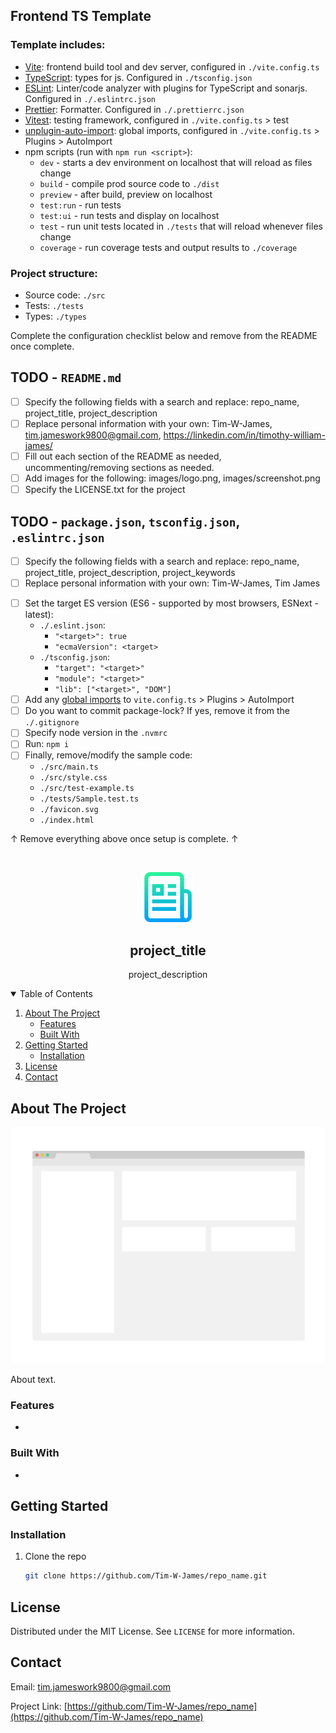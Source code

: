## Frontend TS Template

### Template includes:

* [Vite](https://vitejs.dev/config/): frontend build tool and dev server, configured in `./vite.config.ts`
* [TypeScript](https://www.typescriptlang.org/docs/handbook/tsconfig-json.html): types for js. Configured in `./tsconfig.json`
* [ESLint](https://eslint.org/docs/2.0.0/user-guide/configuring): Linter/code analyzer with plugins for TypeScript and sonarjs. Configured in `./.eslintrc.json`
* [Prettier](https://prettier.io/docs/en/configuration.html): Formatter. Configured in `./.prettierrc.json`
* [Vitest](https://vitest.dev/config/): testing framework, configured in `./vite.config.ts` > test
* [unplugin-auto-import](https://github.com/antfu/unplugin-auto-import#configuration): global imports, configured in `./vite.config.ts` > Plugins > AutoImport
* npm scripts (run with `npm run <script>`):
  * `dev` - starts a dev environment on localhost that will reload as files change
  * `build` - compile prod source code to `./dist`
  * `preview` - after build, preview on localhost
  * `test:run` - run tests
  * `test:ui` - run tests and display on localhost
  * `test` - run unit tests located in `./tests` that will reload whenever files change
  * `coverage` - run coverage tests and output results to `./coverage`

### Project structure:

* Source code: `./src`
* Tests: `./tests`
* Types: `./types`

Complete the configuration checklist below and remove from the README once complete.

## TODO - `README.md`

* [ ] Specify the following fields with a search and replace:
  repo_name, project_title, project_description
* [ ] Replace personal information with your own:
  Tim-W-James, tim.jameswork9800@gmail.com, https://linkedin.com/in/timothy-william-james/
* [ ] Fill out each section of the README as needed, uncommenting/removing sections as needed.
* [ ] Add images for the following:
  images/logo.png, images/screenshot.png
* [ ] Specify the LICENSE.txt for the project

## TODO - `package.json`, `tsconfig.json`, `.eslintrc.json`

* [ ] Specify the following fields with a search and replace:
  repo_name, project_title, project_description, project_keywords
* [ ] Replace personal information with your own:
  Tim-W-James, Tim James
<!-- ! Use ESM, the following step is only included for completions sake
     ! If you need to use CJS, see: https://www.typescriptlang.org/docs/handbook/esm-node.html
* [ ] Set the environment of the project:
  * ES Modules (import, export):
    * Add to `package.json`: `"type": "module"`
    * Add to `tsconfig.json`:
      * `"module": "ES6"`
      * `"moduleResolution" : "nodenext`
      * `"lib": ["ES6", "DOM"]`
    * Add to `.eslintrc.json`: `"parserOptions": { "sourceType": "module" }`
  * Node CommonJS (require, exports):
    * Add to `package.json`: `"type": "commonjs"`
    * Add to `tsconfig.json`: `"module": "commonjs"`
    * Add to `.eslintrc.json`: `"parserOptions": { "sourceType": "script" }` -->
* [ ] Set the target ES version (ES6 - supported by most browsers, ESNext - latest):
  * `./.eslint.json`:
    * `"<target>": true`
    * `"ecmaVersion": <target>`
  * `./tsconfig.json`:
    * `"target": "<target>"`
    * `"module": "<target>"`
    * `"lib": ["<target>", "DOM"]`
* [ ] Add any [global imports](https://github.com/antfu/unplugin-auto-import#configuration) to `vite.config.ts` > Plugins > AutoImport
* [ ] Do you want to commit package-lock? If yes, remove it from the `./.gitignore`
* [ ] Specify node version in the `.nvmrc`
* [ ] Run: `npm i`
* [ ] Finally, remove/modify the sample code:
  * `./src/main.ts`
  * `./src/style.css`
  * `./src/test-example.ts`
  * `./tests/Sample.test.ts`
  * `./favicon.svg`
  * `./index.html`

↑ Remove everything above once setup is complete. ↑

<!--
*** README forked from the Best-README-Template: https://github.com/othneildrew/Best-README-Template
*** Forked by Tim James: https://github.com/Tim-W-James/README-Template
***
*** See the TODO lists for project setup.
*** Find a list of resources for writing markdown, etc. at the end of this file.
-->

<!-- PROJECT SHIELDS -->
<!-- [![Release][release-shield]][release-url] -->
<!-- [![Last Commit][last-commit-shield]][last-commit-url] -->
<!-- [![Contributors][contributors-shield]][contributors-url] -->
<!-- [![Forks][forks-shield]][forks-url] -->
<!-- [![Stargazers][stars-shield]][stars-url] -->
<!-- [![Issues][issues-shield]][issues-url] -->
<!-- [![MIT License][license-shield]][license-url] -->
<!-- [![LinkedIn][linkedin-shield]][linkedin-url] -->

<!-- PROJECT LOGO -->
<br />
<p align="center">
  <a href="https://github.com/Tim-W-James/repo_name">
    <img src="images/logo.png" alt="Logo" width="80" height="80">
  </a>

  <h2 align="center">project_title</h2>

  <p align="center">
    project_description
    <br />
<!--     <a href="https://github.com/Tim-W-James/repo_name"><strong>Explore the docs »</strong></a>
    <br />
    <br /> -->
<!--     <a href="https://github.com/Tim-W-James/repo_name">View Demo</a> -->
<!--     ·
    <a href="https://github.com/Tim-W-James/repo_name/issues">Report Bug</a> -->
<!--     ·
    <a href="https://github.com/Tim-W-James/repo_name/issues">Request Feature</a> -->
  </p>
</p>

<!-- TABLE OF CONTENTS -->
<details open="open">
  <summary>Table of Contents</summary>
  <ol>
    <li>
      <a href="#about-the-project">About The Project</a>
      <ul>
        <li><a href="#features">Features</a></li>
        <li><a href="#built-with">Built With</a></li>
      </ul>
    </li>
    <li>
      <a href="#getting-started">Getting Started</a>
      <ul>
<!--         <li><a href="#prerequisites">Prerequisites</a></li> -->
        <li><a href="#installation">Installation</a></li>
      </ul>
    </li>
<!--     <li>
        <a href="#usage">Usage</a>
        <ul>
        <li><a href="#example-usecases">Example Usecases</a></li>
        </ul>
    </li> -->
<!--     <li><a href="#roadmap">Roadmap</a></li> -->
<!--     <li><a href="#contributing">Contributing</a></li> -->
    <li><a href="#license">License</a></li>
    <li><a href="#contact">Contact</a></li>
<!--     <li><a href="#acknowledgements">Acknowledgements</a></li> -->
  </ol>
</details>

<!-- ABOUT THE PROJECT -->
## About The Project

[![repo_name Screen Shot][product-screenshot]](https://example.com)

About text.

### Features

*

### Built With

* []()

<!-- GETTING STARTED -->
## Getting Started

<!-- ### Prerequisites

* npm

  ```sh
  npm install npm@latest -g
  ```  -->

### Installation

1. Clone the repo

   ```sh
   git clone https://github.com/Tim-W-James/repo_name.git
   ```

<!-- USAGE -->
<!-- ## Usage

Usage text.
 -->
<!-- ### Example Usecases

Use this space to show useful examples of how a project can be used. Additional screenshots, code examples and demos work well in this space. You may also link to more resources.

_For more examples, please refer to the [Documentation](https://example.com)_ -->

<!-- ROADMAP -->
<!-- ## Roadmap

See the [open issues](https://github.com/Tim-W-James/repo_name/issues) for a list of proposed features (and known issues). -->

<!-- CONTRIBUTING -->
<!-- ## Contributing

Contributions are what make the open source community such an amazing place to learn, inspire, and create. Any contributions you make are **greatly appreciated**.

1. Fork the Project
2. Create your Feature Branch (`git checkout -b feature/AmazingFeature`)
3. Commit your Changes (`git commit -m 'Add some AmazingFeature'`)
4. Push to the Branch (`git push origin feature/AmazingFeature`)
5. Open a Pull Request -->

<!-- LICENSE -->
## License

Distributed under the MIT License. See `LICENSE` for more information.

<!-- CONTACT -->
## Contact

Email: [tim.jameswork9800@gmail.com](mailto:tim.jameswork9800@gmail.com "tim.jameswork9800@gmail.com")

Project Link: [https://github.com/Tim-W-James/repo_name](https://github.com/Tim-W-James/repo_name)

<!-- ACKNOWLEDGEMENTS -->
<!-- ## Acknowledgements

* []()
* []()
* []() -->

<!-- MARKDOWN LINKS & IMAGES -->
<!-- https://www.markdownguide.org/basic-syntax/#reference-style-links -->
[release-shield]: https://img.shields.io/github/v/release/Tim-W-James/repo_name.svg?include_prereleases&style=for-the-badge
[release-url]: https://github.com/Tim-W-James/repo_name/releases
[last-commit-shield]: https://img.shields.io/github/last-commit/Tim-W-James/repo_name.svg?style=for-the-badge
[last-commit-url]: https://github.com/Tim-W-James/repo_name/commits/main
[contributors-shield]: https://img.shields.io/github/contributors/Tim-W-James/repo_name.svg?style=for-the-badge
[contributors-url]: https://github.com/Tim-W-James/repo_name/graphs/contributors
[contributors-shield]: https://img.shields.io/github/contributors/Tim-W-James/repo_name.svg?style=for-the-badge
[contributors-url]: https://github.com/Tim-W-James/repo_name/graphs/contributors
[forks-shield]: https://img.shields.io/github/forks/Tim-W-James/repo_name.svg?style=for-the-badge
[forks-url]: https://github.com/Tim-W-James/repo_name/network/members
[stars-shield]: https://img.shields.io/github/stars/Tim-W-James/repo_name.svg?style=for-the-badge
[stars-url]: https://github.com/Tim-W-James/repo_name/stargazers
[issues-shield]: https://img.shields.io/github/issues/Tim-W-James/repo_name.svg?style=for-the-badge
[issues-url]: https://github.com/Tim-W-James/repo_name/issues
[license-shield]: https://img.shields.io/github/license/Tim-W-James/repo_name?style=for-the-badge
[license-url]: https://github.com/Tim-W-James/repo_name/blob/main/LICENSE.txt
[linkedin-shield]: https://img.shields.io/badge/-LinkedIn-black.svg?style=for-the-badge&logo=linkedin&colorB=555
[linkedin-url]: https://linkedin.com/in/timothy-william-james/
[product-screenshot]: images/screenshot.png

<!-- USEFUL LINKS FOR MARKDOWN
* https://github.com/Tim-W-James/blog/blob/master/Markdow-Cheatsheet.md
* https://www.markdownguide.org/basic-syntax
* https://www.webpagefx.com/tools/emoji-cheat-sheet
* https://shields.io
* https://choosealicense.com
* https://pages.github.com
* https://daneden.github.io/animate.css
* https://connoratherton.com/loaders
* https://kenwheeler.github.io/slick
* https://github.com/cferdinandi/smooth-scroll
* http://leafo.net/sticky-kit
* http://jvectormap.com
* https://fontawesome.com -->
